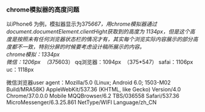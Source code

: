 ### chrome模拟器的高度问题
以iPhone6 为例，模拟器显示为375*667，用chrome模拟器通过document.documentElement.clientHight获取到的高度为 1134px，但是这个高度是按照未有任何浏览器状态栏的情况才有，其实每个浏览实际内容展示的部分高度都不一致，特别分屏的时候要考虑设计稿所展示的内容。   
chrome模拟：1334px  
微信：1206px  （375*603）
qq浏览器：1094px  （375*547）
safai：1106px  
uc：1118px  

微信浏览器user agent：Mozilla/5.0 (Linux; Android 6.0; 1503-M02 Build/MRA58K) AppleWebKit/537.36 (KHTML, like Gecko) Version/4.0 Chrome/37.0.0.0 Mobile MQQBrowser/6.2 TBS/036558 Safari/537.36 MicroMessenger/6.3.25.861 NetType/WIFI Language/zh_CN
